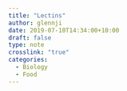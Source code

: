 ```yaml
---
title: "Lectins"
author: glennji
date: 2019-07-10T14:34:00+10:00
draft: false
type: note
crosslink: "true"
categories:
  - Biology
  - Food
---
```


